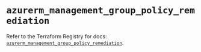 # `azurerm_management_group_policy_remediation`

Refer to the Terraform Registry for docs: [`azurerm_management_group_policy_remediation`](https://registry.terraform.io/providers/hashicorp/azurerm/3.97.1/docs/resources/management_group_policy_remediation).
